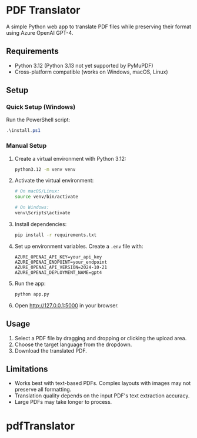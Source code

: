 # PDF Translator

A simple Python web app to translate PDF files while preserving their format using Azure OpenAI GPT-4.

## Requirements

- Python 3.12 (Python 3.13 not yet supported by PyMuPDF)
- Cross-platform compatible (works on Windows, macOS, Linux)

## Setup

### Quick Setup (Windows)
Run the PowerShell script:
```powershell
.\install.ps1
```

### Manual Setup

1. Create a virtual environment with Python 3.12:
   ```bash
   python3.12 -m venv venv
   ```

2. Activate the virtual environment:
   ```bash
   # On macOS/Linux:
   source venv/bin/activate
   
   # On Windows:
   venv\Scripts\activate
   ```

3. Install dependencies:
   ```bash
   pip install -r requirements.txt
   ```

4. Set up environment variables. Create a `.env` file with:
   ```
   AZURE_OPENAI_API_KEY=your_api_key
   AZURE_OPENAI_ENDPOINT=your_endpoint
   AZURE_OPENAI_API_VERSION=2024-10-21
   AZURE_OPENAI_DEPLOYMENT_NAME=gpt4
   ```

5. Run the app:
   ```bash
   python app.py
   ```

6. Open http://127.0.0.1:5000 in your browser.

## Usage

1. Select a PDF file by dragging and dropping or clicking the upload area.
2. Choose the target language from the dropdown.
4. Download the translated PDF.

## Limitations

- Works best with text-based PDFs. Complex layouts with images may not preserve all formatting.
- Translation quality depends on the input PDF's text extraction accuracy.
- Large PDFs may take longer to process.
# pdfTranslator
